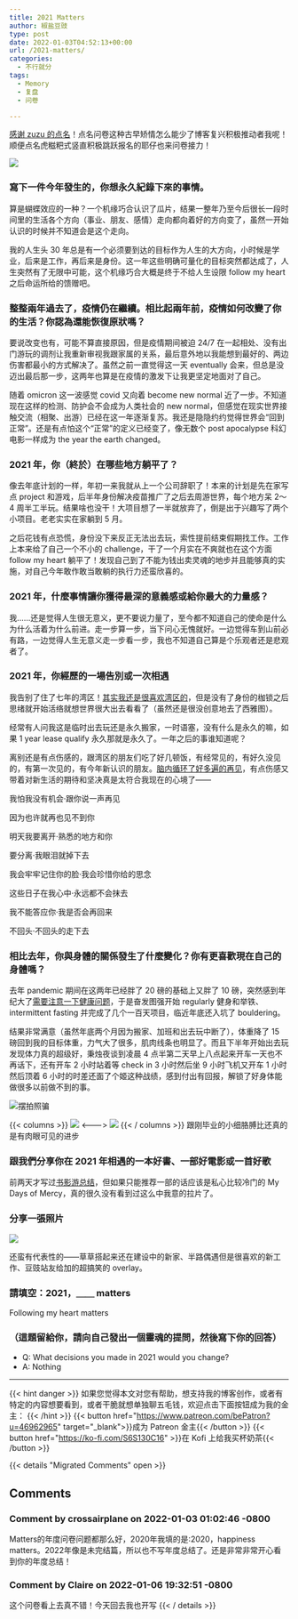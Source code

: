 ```yaml
---
title: 2021 Matters
author: 椒盐豆豉
type: post
date: 2022-01-03T04:52:13+00:00
url: /2021-matters/
categories:
  - 不行就分
tags:
  - Memory
  - 复盘
  - 问卷

---
```

[感谢 zuzu 的点名](https://womenoverseas.com/t/topic/22656)！点名问卷这种古早矫情怎么能少了博客复兴积极推动者我呢！顺便点名虎糍粑式竖直积极跳跃报名的耶仔也来问卷接力！

![](https://cdn.discordapp.com/attachments/876169896055144500/926249611381862410/a046c6da-df72-4323-a760-0fbdbce5349f.png)

### **寫下一件今年發生的，你想永久紀錄下來的事情。**

算是蝴蝶效应的一种？一个机缘巧合认识了瓜片，结果一整年乃至今后很长一段时间里的生活各个方向（事业、朋友、感情）走向都向着好的方向变了，虽然一开始认识的时候并不知道会是这个走向。

我的人生头 30 年总是有一个必须要到达的目标作为人生的大方向，小时候是学业，后来是工作，再后来是身份。这一年这些明确可量化的目标突然都达成了，人生突然有了无限中可能，这个机缘巧合大概是终于不给人生设限 follow my heart 之后命运所给的馈赠吧。

### **整整兩年過去了，疫情仍在繼續。相比起兩年前，疫情如何改變了你的生活？你認為還能恢復原狀嗎？**

要说改变也有，可能不算直接原因，但是疫情期间被迫 24/7 在一起相处、没有出门游玩的调剂让我重新审视我跟家属的关系，最后意外地以我能想到最好的、两边伤害都最小的方式解决了。虽然之前一直觉得这一天 eventually 会来，但总是没迈出最后那一步，这两年也算是在疫情的激发下让我更坚定地面对了自己。

随着 omicron 这一波感觉 covid 又向着 become new normal 近了一步。不知道现在这样的检测、防护会不会成为人类社会的 new normal，但感觉在现实世界接触交流（相聚、出游）已经在这一年逐渐复苏。我还是隐隐约约觉得世界会“回到正常”。还是有点怕这个“正常”的定义已经变了，像无数个 post apocalypse 科幻电影一样成为 the year the earth changed。

### **2021 年，你（終於）在哪些地方躺平了？**

像去年底计划的一样，年初一来我就从上一个公司辞职了！本来的计划是先在家写点 project 和游戏，后半年身份解决疫苗推广了之后去周游世界，每个地方呆 2～4 周半工半玩。结果啥也没干！大项目想了一半就放弃了，倒是出于兴趣写了两个小项目。老老实实在家躺到 5 月。

之后花钱有点恐慌，身份没下来反正无法出去玩，索性提前结束假期找工作。工作上本来给了自己一个不小的 challenge，干了一个月实在不爽就也在这个方面 follow my heart 躺平了！发现自己到了不能为钱出卖灵魂的地步并且能够真的实施，对自己今年敢作敢当敢躺的执行力还蛮欣喜的。

### **2021 年，什麼事情讓你獲得最深的意義感或給你最大的力量感？**

我……还是觉得人生很无意义，更不要说力量了，至今都不知道自己的使命是什么为什么活着为什么前进。走一步算一步，当下问心无愧就好。一边觉得车到山前必有路，一边觉得人生无意义走一步看一步，我也不知道自己算是个乐观者还是悲观者了。

### **2021 年，你經歷的一場告別或一次相遇**

我告别了住了七年的湾区！[其实我还是很喜欢湾区的](https://blog.douchi.space/?p=1575)，但是没有了身份的枷锁之后思绪就开始活络就想世界很大出去看看了（虽然还是很没创意地去了西雅图）。

经常有人问我这是临时出去玩还是永久搬家，一时语塞，没有什么是永久的嘛，如果 1 year lease qualify 永久那就是永久了。一年之后的事谁知道呢？

离别还是有点伤感的，跟湾区的朋友们吃了好几顿饭，有经常见的，有好久没见的，有第一次见的，有今年新认识的朋友。[脑内循环了好多遍的再见](https://open.spotify.com/track/14AgBbjVYu2l5vWvbb9XVi)，有点伤感又带着对新生活的期待和坚决真是太符合我现在的心境了——

我怕我没有机会‧跟你说一声再见

因为也许就再也见不到你

明天我要离开‧熟悉的地方和你

要分离‧我眼泪就掉下去

我会牢牢记住你的脸‧我会珍惜你给的思念

这些日子在我心中‧永远都不会抹去

我不能答应你‧我是否会再回来

不回头‧不回头的走下去

### **相比去年，你與身體的關係發生了什麼變化？你有更喜歡現在自己的身體嗎？**

去年 pandemic 期间在这两年已经胖了 20 磅的基础上又胖了 10 磅，突然感到年纪大了[需要注意一下健康问题](https://blog.douchi.space/?p=1718)，于是奋发图强开始 regularly 健身和举铁、intermittent fasting 并完成了几个一百天项目，临近年底还入坑了 bouldering。

结果非常满意（虽然年底两个月因为搬家、加班和出去玩中断了），体重降了 15 磅回到我的目标体重，力气大了很多，肌肉线条也明显了。而且下半年开始出去玩发现体力真的超级好，秉烛夜谈到凌晨 4 点半第二天早上八点起来开车一天也不再话下，还有开车 2 小时站着等 check in 3 小时然后坐 9 小时飞机又开车 1 小时然后顶着 6 小时的时差还面了个姬这种战绩，感到付出有回报，解锁了好身体能做很多以前做不到的事。

![摆拍照骗](https://s3.nl-ams.scw.cloud/mtfront-blog/2022/01/image-768x1024.jpeg)



{{< columns >}}
![](https://s3.nl-ams.scw.cloud/mtfront-blog/2022/01/image-1-1024x1024.jpeg)
<--->
![](https://media.douchi.space/douchi/media_attachments/files/106/914/836/185/880/721/original/c822b93298a8bef1.jpeg)
{{< / columns >}}
跟刚毕业的小细胳膊比还真的是有肉眼可见的进步

### **跟我們分享你在 2021 年相遇的一本好書、一部好電影或一首好歌**

前两天才写过[书影游总结](../2021-movie-game-book/)，但如果只能推荐一部的话应该是私心比较冷门的 My Days of Mercy，真的很久没有看到过这么中我意的拉片了。

### **分享一張照片**

![](https://s3.nl-ams.scw.cloud/mtfront-blog/2022/01/image-841x1024.png)

还蛮有代表性的——草草搭起来还在建设中的新家、半路偶遇但是很喜欢的新工作、豆豉站友给加的超搞笑的 overlay。

### **請填空：2021，＿＿ matters**

Following my heart matters

### **（這題留給你，請向自己發出一個靈魂的提問，然後寫下你的回答）**

- Q: What decisions you made in 2021 would you change?
- A: Nothing

---
{{< hint danger >}}
如果您觉得本文对您有帮助，想支持我的博客创作，或者有特定的内容想要看到，或者干脆就想单独聊五毛钱，欢迎点击下面按钮成为我的金主：
{{< /hint >}}
{{< button href="https://www.patreon.com/bePatron?u=46962965" target="_blank">}}成为 Patreon 金主{{< /button >}}
{{< button href="https://ko-fi.com/S6S130C16" >}}在 Kofi 上给我买杯奶茶{{< /button >}}

{{< details "Migrated Comments" open >}}
## Comments

### Comment by crossairplane on 2022-01-03 01:02:46 -0800
Matters的年度问卷问题都那么好，2020年我填的是:2020，happiness matters。2022年像是未完结篇，所以也不写年度总结了。还是非常非常开心看到你的年度总结！

### Comment by Claire on 2022-01-06 19:32:51 -0800
这个问卷看上去真不错！今天回去我也开写
{{< / details >}}